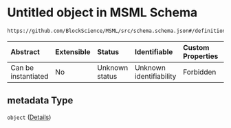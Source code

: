 # Untitled object in MSML Schema

```txt
https://github.com/BlockScience/MSML/src/schema.schema.json#/definitions/Type/properties/metadata
```



| Abstract            | Extensible | Status         | Identifiable            | Custom Properties | Additional Properties | Access Restrictions | Defined In                                                                                    |
| :------------------ | :--------- | :------------- | :---------------------- | :---------------- | :-------------------- | :------------------ | :-------------------------------------------------------------------------------------------- |
| Can be instantiated | No         | Unknown status | Unknown identifiability | Forbidden         | Allowed               | none                | [schema.schema.json\*](../../out/math_spec_mapping/schema.schema.json "open original schema") |

## metadata Type

`object` ([Details](schema-definitions-type-properties-metadata.md))
